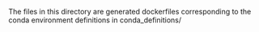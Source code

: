 The files in this directory are generated dockerfiles corresponding to the conda environment definitions in conda_definitions/
